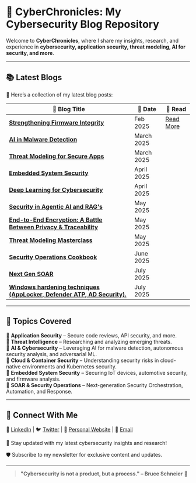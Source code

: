 # 🚀 CyberChronicles: My Cybersecurity Blog Repository

Welcome to **CyberChronicles**, where I share my insights, research, and experience in **cybersecurity, application security, threat modeling, AI for security, and more**.

---
## 📚 **Latest Blogs**

📌 Here’s a collection of my latest blog posts:

| 🔗 Blog Title | 📅 Date | 📖 Read |
|--------------|--------|--------|
| **[Strengthening Firmware Integrity](#)** | Feb 2025 | [Read More](https://github.com/tanishqborse/Security-Blogs/blob/main/Strengthening%20Firmware%20Integrity.md) |
| **[AI in Malware Detection](#)** | March 2025 | [](#) |
| **[Threat Modeling for Secure Apps](#)** | March 2025 | [](#) |
| **[Embedded System Security](#)** | April 2025 | [](#) |
| **[Deep Learning for Cybersecurity](#)** | April 2025 | [](#) |
| **[Security in Agentic AI and RAG's](#)** | May 2025 | [](#) |
| **[End-to-End Encryption: A Battle Between Privacy & Traceability](#)** | May 2025 | [](#) |
| **[Threat Modeling Masterclass](#)** | May 2025 | [](#) |
| **[Security Operations Cookbook](#)** | June 2025 | [](#) |
| **[Next Gen SOAR](#)** | July 2025 | [](#) |
| **[Windows hardening techniques (AppLocker, Defender ATP, AD Security).](#)** | July 2025 | [](#) |
---

## 📌 **Topics Covered**

🔹 **Application Security** – Secure code reviews, API security, and more.  
🔹 **Threat Intelligence** – Researching and analyzing emerging threats.  
🔹 **AI & Cybersecurity** – Leveraging AI for malware detection, autonomous security analysis, and adversarial ML.  
🔹 **Cloud & Container Security** – Understanding security risks in cloud-native environments and Kubernetes security.  
🔹 **Embedded System Security** – Securing IoT devices, automotive security, and firmware analysis.  
🔹 **SOAR & Security Operations** – Next-generation Security Orchestration, Automation, and Response.  

---

## 🎯 **Connect With Me**

💼 [LinkedIn](#) | 🐦 [Twitter](#) | 🔗 [Personal Website](#) | 📧 [Email](#)

📢 Stay updated with my latest cybersecurity insights and research!

🛡️ Subscribe to my newsletter for exclusive content and updates.

---

> **"Cybersecurity is not a product, but a process." – Bruce Schneier** 🚀
